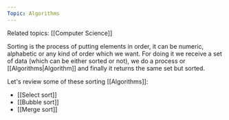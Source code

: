 ```yaml
---
Topic: Algorithms 
---
```

Related topics: [[Computer Science]]

Sorting is the process of putting elements in order, it can be numeric, alphabetic or any kind of order which we want. For doing it we receive a set of data (which can be either sorted or not), we do a process or [[Algorithms|Algorithm]] and finally it returns the same set but sorted. 

Let's review some of these sorting [[Algorithms]]: 

+ [[Select sort]]
+ [[Bubble sort]]
+ [[Merge sort]]